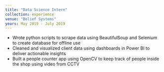 ```yaml
---
title: "Data Science Intern"
collection: experience
venue: "Belief Systems"
years: May 2019 - July 2019
---
```


- Wrote python scripts to scrape data using BeautifulSoup and Selenium to create database for offline use
- Cleaned and visualized client data using dashboards in Power BI to deliver actionable insights
- Built a people counter app using OpenCV to keep track of people inside the shop using video from CCTV
